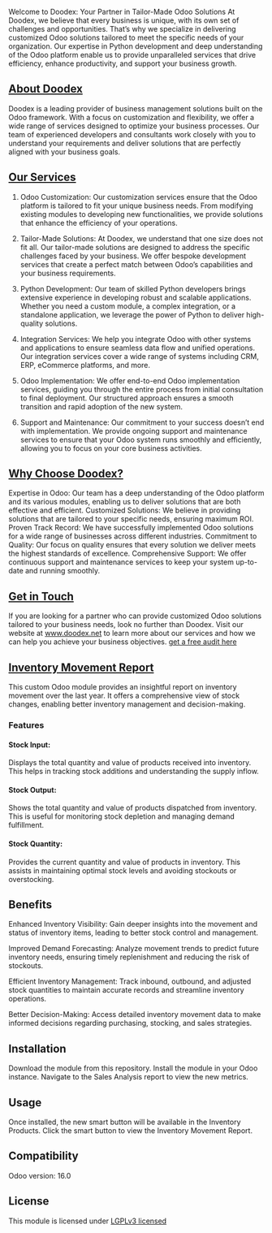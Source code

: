 Welcome to Doodex: Your Partner in Tailor-Made Odoo Solutions
At Doodex, we believe that every business is unique, with its own set of challenges and opportunities. That’s why we specialize in delivering customized Odoo solutions tailored to meet the specific needs of your organization. Our expertise in Python development and deep understanding of the Odoo platform enable us to provide unparalleled services that drive efficiency, enhance productivity, and support your business growth.

## [About Doodex](https://www.doodex.net/about-us)
Doodex is a leading provider of business management solutions built on the Odoo framework. With a focus on customization and flexibility, we offer a wide range of services designed to optimize your business processes. Our team of experienced developers and consultants work closely with you to understand your requirements and deliver solutions that are perfectly aligned with your business goals.

## [Our Services](https://www.doodex.net/our-services)
1. Odoo Customization:
Our customization services ensure that the Odoo platform is tailored to fit your unique business needs. From modifying existing modules to developing new functionalities, we provide solutions that enhance the efficiency of your operations.

2. Tailor-Made Solutions:
At Doodex, we understand that one size does not fit all. Our tailor-made solutions are designed to address the specific challenges faced by your business. We offer bespoke development services that create a perfect match between Odoo’s capabilities and your business requirements.

3. Python Development:
Our team of skilled Python developers brings extensive experience in developing robust and scalable applications. Whether you need a custom module, a complex integration, or a standalone application, we leverage the power of Python to deliver high-quality solutions.

4. Integration Services:
We help you integrate Odoo with other systems and applications to ensure seamless data flow and unified operations. Our integration services cover a wide range of systems including CRM, ERP, eCommerce platforms, and more.

5. Odoo Implementation:
We offer end-to-end Odoo implementation services, guiding you through the entire process from initial consultation to final deployment. Our structured approach ensures a smooth transition and rapid adoption of the new system.

6. Support and Maintenance:
Our commitment to your success doesn’t end with implementation. We provide ongoing support and maintenance services to ensure that your Odoo system runs smoothly and efficiently, allowing you to focus on your core business activities.

## [Why Choose Doodex?](https://www.youtube.com/watch?v=DfcKIoN3vgs)
Expertise in Odoo: Our team has a deep understanding of the Odoo platform and its various modules, enabling us to deliver solutions that are both effective and efficient.
Customized Solutions: We believe in providing solutions that are tailored to your specific needs, ensuring maximum ROI.
Proven Track Record: We have successfully implemented Odoo solutions for a wide range of businesses across different industries.
Commitment to Quality: Our focus on quality ensures that every solution we deliver meets the highest standards of excellence.
Comprehensive Support: We offer continuous support and maintenance services to keep your system up-to-date and running smoothly.

## [Get in Touch](https://www.doodex.net/contactus)
If you are looking for a partner who can provide customized Odoo solutions tailored to your business needs, look no further than Doodex.
Visit our website at www.doodex.net to learn more about our services and how we can help you achieve your business objectives.
[get a free audit here](https://www.doodex.net/audit-gratuit)


## [Inventory Movement Report](https://www.doodex.net/en/blog/doodex-blog-2/manage-inventory-with-odoo-73)
This custom Odoo module provides an insightful report on inventory movement over the last year. It offers a comprehensive view of stock changes, enabling better inventory management and decision-making.

### Features

#### Stock Input:
Displays the total quantity and value of products received into inventory. This helps in tracking stock additions and understanding the supply inflow.

#### Stock Output:
Shows the total quantity and value of products dispatched from inventory. This is useful for monitoring stock depletion and managing demand fulfillment.

#### Stock Quantity:
Provides the current quantity and value of products in inventory. This assists in maintaining optimal stock levels and avoiding stockouts or overstocking.

## Benefits
Enhanced Inventory Visibility: Gain deeper insights into the movement and status of inventory items, leading to better stock control and management.

Improved Demand Forecasting: Analyze movement trends to predict future inventory needs, ensuring timely replenishment and reducing the risk of stockouts.

Efficient Inventory Management: Track inbound, outbound, and adjusted stock quantities to maintain accurate records and streamline inventory operations.

Better Decision-Making: Access detailed inventory movement data to make informed decisions regarding purchasing, stocking, and sales strategies.

## Installation
Download the module from this repository.
Install the module in your Odoo instance.
Navigate to the Sales Analysis report to view the new metrics.

## Usage
Once installed, the new smart button will be available in the Inventory Products. Click the smart button to view the Inventory Movement Report.

## Compatibility
Odoo version: 16.0

## License
This module is licensed under [LGPLv3 licensed](./LICENSE)
